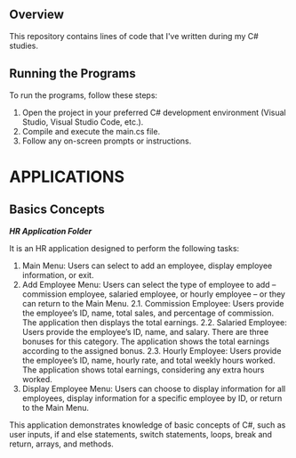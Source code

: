 ## Overview
This repository contains lines of code that I've written during my C# studies.

## Running the Programs
To run the programs, follow these steps:

1. Open the project in your preferred C# development environment (Visual Studio, Visual Studio Code, etc.).
2. Compile and execute the main.cs file.
3. Follow any on-screen prompts or instructions.

# APPLICATIONS

## Basics Concepts

__*HR Application Folder*__

It is an HR application designed to perform the following tasks:

1. Main Menu: Users can select to add an employee, display employee information, or exit.
2. Add Employee Menu: Users can select the type of employee to add – commission employee, salaried employee, or hourly employee – or they can return to the Main Menu.
2.1. Commission Employee: Users provide the employee’s ID, name, total sales, and percentage of commission. The application then displays the total earnings.
2.2. Salaried Employee: Users provide the employee’s ID, name, and salary. There are three bonuses for this category. The application shows the total earnings according to the assigned bonus.
2.3. Hourly Employee: Users provide the employee’s ID, name, hourly rate, and total weekly hours worked. The application shows total earnings, considering any extra hours worked.
3. Display Employee Menu: Users can choose to display information for all employees, display information for a specific employee by ID, or return to the Main Menu.

This application demonstrates knowledge of basic concepts of C#, such as user inputs, if and else statements, switch statements, loops, break and return, arrays, and methods.






